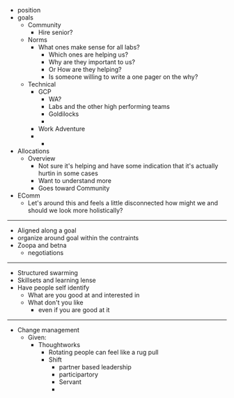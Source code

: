 - position
- goals
	- Community
		- Hire senior?
	- Norms
		- What ones make sense for all labs?
			- Which ones are helping us?
			- Why are they important to us?
			- Or How are they helping?
			- Is someone willing to write a one pager on the why?
	- Technical
		- GCP
			- WA?
			- Labs and the other high performing teams
			- Goldilocks
			-
		- Work Adventure
		-
			-
- Allocations
	- Overview
		- Not sure it's helping and have some indication that it's actually hurtin in some cases
		- Want to understand more
		- Goes toward Community
- EComm
	- Let's around this and feels a little disconnected how might we and should we look more holistically?
- ---
- Aligned along a goal
- organize around goal within the contraints
- Zoopa and betna
	- negotiations
- ---
- Structured swarming
- Skillsets and learning lense
- Have people self identify
	- What are you good at and interested in
	- What don't you like
		- even if you are good at it
- ---
- Change management
	- Given:
		- Thoughtworks
			- Rotating people can feel like a rug pull
			- Shift
				- partner based leadership
				- participartory
				- Servant
				-